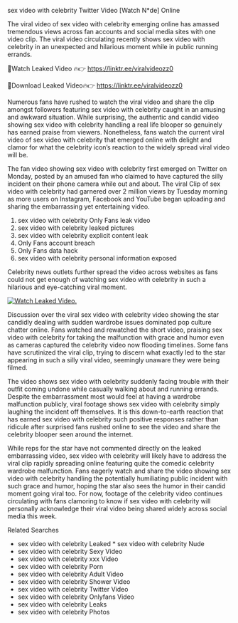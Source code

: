 ﻿sex video with celebrity Twitter Video [Watch N*de] Online

The viral video of ﻿sex video with celebrity emerging online has amassed tremendous views across fan accounts and social media sites with one video clip. The viral video circulating recently shows ﻿sex video with celebrity in an unexpected and hilarious moment while in public running errands. 

🔴Watch Leaked Video 🔥👉  https://linktr.ee/viralvideozz0 

🔴Download Leaked Video🔥👉  https://linktr.ee/viralvideozz0 

Numerous fans have rushed to watch the viral video and share the clip amongst followers featuring ﻿sex video with celebrity caught in an amusing and awkward situation. While surprising, the authentic and candid video showing ﻿sex video with celebrity handling a real life blooper so genuinely has earned praise from viewers. Nonetheless, fans watch the current viral video of ﻿sex video with celebrity that emerged online with delight and clamor for what the celebrity icon’s reaction to the widely spread viral video will be.

The fan video showing ﻿sex video with celebrity first emerged on Twitter on Monday, posted by an amused fan who claimed to have captured the silly incident on their phone camera while out and about. The viral Clip of ﻿sex video with celebrity had garnered over 2 million views by Tuesday morning as more users on Instagram, Facebook and YouTube began uploading and sharing the embarrassing yet entertaining video. 

1. ﻿sex video with celebrity Only Fans leak video
2. ﻿sex video with celebrity leaked pictures
3. ﻿sex video with celebrity explicit content leak
4. Only Fans account breach
5. Only Fans data hack
6. ﻿sex video with celebrity personal information exposed

Celebrity news outlets further spread the video across websites as fans could not get enough of watching ﻿sex video with celebrity in such a hilarious and eye-catching viral moment. 

[![Watch Leaked Video.](https://miro.medium.com/v2/resize:fit:828/format:webp/1*cilzJN44JGOrTw9NJCrNHA.gif "Watch Leaked Video")](https://linktr.ee/viralvideozz0)

Discussion over the viral ﻿sex video with celebrity video showing the star candidly dealing with sudden wardrobe issues dominated pop culture chatter online. Fans watched and rewatched the short video, praising ﻿sex video with celebrity for taking the malfunction with grace and humor even as cameras captured the celebrity video now flooding timelines. Some fans have scrutinized the viral clip, trying to discern what exactly led to the star appearing in such a silly viral video, seemingly unaware they were being filmed.

The video shows ﻿sex video with celebrity suddenly facing trouble with their outfit coming undone while casually walking about and running errands. Despite the embarrassment most would feel at having a wardrobe malfunction publicly, viral footage shows ﻿sex video with celebrity simply laughing the incident off themselves. It is this down-to-earth reaction that has earned ﻿sex video with celebrity such positive responses rather than ridicule after surprised fans rushed online to see the video and share the celebrity blooper seen around the internet.  

While reps for the star have not commented directly on the leaked embarrassing video, ﻿sex video with celebrity will likely have to address the viral clip rapidly spreading online featuring quite the comedic celebrity wardrobe malfunction. Fans eagerly watch and share the video showing ﻿sex video with celebrity handling the potentially humiliating public incident with such grace and humor, hoping the star also sees the humor in their candid moment going viral too. For now, footage of the celebrity video continues circulating with fans clamoring to know if ﻿sex video with celebrity will personally acknowledge their viral video being shared widely across social media this week.

Related Searches
* ﻿sex video with celebrity Leaked
﻿* sex video with celebrity Nude
* ﻿sex video with celebrity Sexy Video
* ﻿sex video with celebrity xxx Video
* ﻿sex video with celebrity Porn
* ﻿sex video with celebrity Adult Video
* ﻿sex video with celebrity Shower Video
* ﻿sex video with celebrity Twitter Video
* ﻿sex video with celebrity Onlyfans Video
* ﻿sex video with celebrity Leaks
* ﻿sex video with celebrity Photos